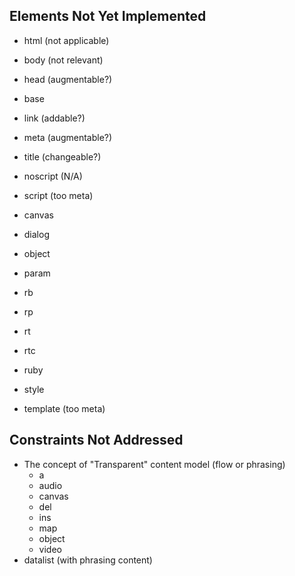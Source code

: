 Elements Not Yet Implemented
----------------------------


* html (not applicable)

* body (not relevant)
* head (augmentable?)

* base
* link (addable?)
* meta (augmentable?)
* title (changeable?)

* noscript (N/A)
* script (too meta)

* canvas
* dialog
* object
* param
* rb
* rp
* rt
* rtc
* ruby
* style

* template (too meta)


Constraints Not Addressed
-------------------------

* The concept of "Transparent" content model (flow or phrasing)
  - a
  - audio
  - canvas
  - del
  - ins
  - map
  - object
  - video
* datalist (with phrasing content)


